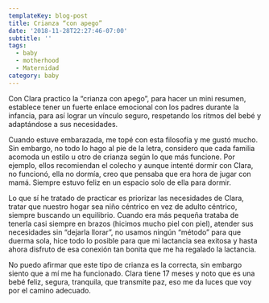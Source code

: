 ```yaml
---
templateKey: blog-post
title: Crianza “con apego”
date: '2018-11-28T22:27:46-07:00'
subtitle: ''
tags:
  - baby
  - motherhood
  - Maternidad
category: baby
---
```

Con Clara practico la “crianza con apego”, para hacer un mini resumen, establece tener un fuerte enlace emocional con los padres durante la infancia, para así lograr un vínculo seguro, respetando los ritmos del bebé y adaptándose a sus necesidades.

Cuando estuve embarazada, me topé con esta filosofía y me gustó mucho. Sin embargo, no todo lo hago al pie de la letra, considero que cada familia acomoda un estilo u otro de crianza según lo que más funcione. Por ejemplo, ellos recomiendan el colecho y aunque intenté dormir con Clara, no funcionó, ella no dormía, creo que pensaba que era hora de jugar con mamá. Siempre estuvo feliz en un espacio solo de ella para dormir.

Lo que sí he tratado de practicar es priorizar las necesidades de Clara, tratar que nuestro hogar sea niño céntrico en vez de adulto céntrico, siempre buscando un equilibrio. Cuando era más pequeña trataba de tenerla casi siempre en brazos (hicimos mucho piel con piel), atender sus necesidades sin “dejarla llorar”, no usamos ningún “método” para que duerma sola, hice todo lo posible para que mi lactancia sea exitosa y hasta ahora disfruto de esa conexión tan bonita que me ha regalado la lactancia.

No puedo afirmar que este tipo de crianza es la correcta, sin embargo siento que a mí me ha funcionado. Clara tiene 17 meses y noto que es una bebé feliz, segura, tranquila, que transmite paz, eso me da luces que voy por el camino adecuado.
